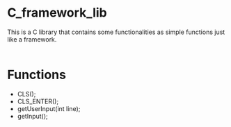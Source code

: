# C_framework_lib
This is a C library that contains some functionalities as simple functions just like a framework.
<br><br>

# Functions 
- CLS();
- CLS_ENTER();
- getUserInput(int line);
- getInput();
